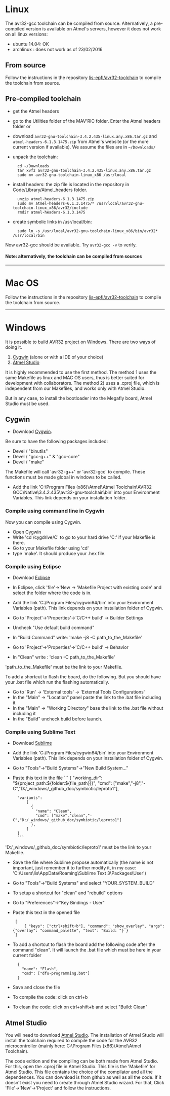 # Linux

The avr32-gcc toolchain can be compiled from source. Alternatively, a pre-compiled version is available on Atmel's servers, however it does not work on all linux versions:
- ubuntu 14.04: OK
- archlinux : does not work as of 23/02/2016


## From source
Follow the instructions in the repository [lis-epfl/avr32-toolchain](https://github.com/lis-epfl/avr32-toolchain) to compile the toolchain from source.

## Pre-compiled toolchain

- get the Atmel headers
- go to the Utilities folder of the MAV'RIC folder. Enter the Atmel headers folder or
- download  `avr32-gnu-toolchain-3.4.2.435-linux.any.x86.tar.gz` and `atmel-headers-6.1.3.1475.zip` from Atmel's website (or the more current version if available). We assume the files are in `~/Downloads/`  
- unpack the toolchain:

        cd ~/Downloads
        tar xvfz avr32-gnu-toolchain-3.4.2.435-linux.any.x86.tar.gz
        sudo mv avr32-gnu-toolchain-linux_x86 /usr/local

- install headers: the zip file is located in the repository in Code/Library/Atmel_headers folder. 

        unzip atmel-headers-6.1.3.1475.zip
        sudo mv atmel-headers-6.1.3.1475/* /usr/local/avr32-gnu-toolchain-linux_x86/avr32/include
        rmdir atmel-headers-6.1.3.1475
        
- create symbolic links in /usr/local/bin:  
        
        sudo ln -s /usr/local/avr32-gnu-toolchain-linux_x86/bin/avr32* /usr/local/bin

Now avr32-gcc should be available. Try `avr32-gcc -v` to verify.

#### Note: alternatively, the toolchain can be compiled from sources

<!-- ###################################################################### -->
___

# Mac OS


Follow the instructions in the repository [lis-epfl/avr32-toolchain](https://github.com/denravonska/avr32-toolchain) to compile the toolchain from source.


<!-- ###################################################################### -->

___

# Windows

It is possible to build AVR32 project on Windows. There are two ways of doing it.
1. [Cygwin](https://www.cygwin.com/) (alone or with a IDE of your choice)
2. [Atmel Studio](http://www.atmel.com/tools/ATMELSTUDIO.aspx)

It is highly recommended to use the first method. The method 1 uses the same Makefile as linux and MAC OS users, thus is better suited for development with collaborators.
The method 2) uses a .cproj file, which is independent from our Makefiles, and works only with Atmel Studio. 

But in any case, to install the bootloader into the Megafly board, Atmel Studio must be used.

## Cygwin

- Download [Cygwin](https://www.cygwin.com/).

Be sure to have the following packages included:
- Devel / "binutils"
- Devel / "gcc-g++" & "gcc-core"
- Devel / "make"

The Makefile will call 'avr32-g++' or 'avr32-gcc' to compile. These functions must be made global in windows to be called.
- Add the link 'C:\Program Files (x86)\Atmel\Atmel Toolchain\AVR32 GCC\Native\3.4.2.435\avr32-gnu-toolchain\bin' into your Environment Variables. This link depends on your installation folder.

### Compile using command line in Cygwin

Now you can compile using Cygwin.
- Open Cygwin
- Write 'cd /cygdrive/C' to go to your hard drive 'C:' if your Makefile is there.
- Go to your Makefile folder using 'cd'
- type 'make'. It should produce your .hex file.


### Compile using Eclipse
- Download [Eclipse](http://www.eclipse.org/downloads/packages/eclipse-ide-cc-developers/marsr)



- In Eclipse, click 'file'->'New -> 'Makefile Project with existing code' and select the folder where the code is in.
- Add the link 'C:/Program Files/cygwin64/bin' into your Environment Variables (path). This link depends on your installation folder of Cygwin.
- Go to 'Project'->'Properties'->'C/C++ build' -> Builder Settings
- Uncheck "Use default build command"
- In "Build Command" write: 'make -j8 -C path_to_the_Makefile'
- Go to 'Project'->'Properties'->'C/C++ build' -> Behavior
- In "Clean" write : 'clean -C path_to_the_Makefile'

'path_to_the_Makefile' must be the link to your Makefile. 

To add a shortcut to flash the board, do the following. But you should have your .bat file which run the flashing automatically.
- Go to 'Run' -> 'External tools' -> 'External Tools Configurations'
- In the "Main" -> "Location" panel paste the link to the .bat file including it
- In the "Main" -> "Working Directory" base the link to the .bat file without including it
- In the "Build" uncheck build before launch.

### Compile using Sublime Text

- Download [Sublime](http://www.sublimetext.com/)
- Add the link 'C:/Program Files/cygwin64/bin' into your Environment Variables (path). This link depends on your installation folder of Cygwin.
- Go to "Tools"->"Build Systems"->"New Build System..."
- Paste this text in the file
        ```
        {
        "working_dir": "${project_path:${folder:${file_path}}}",
        "cmd": ["make","-j8","-C","D:/_windows/_github_doc/symbiotic/leproto1"],

        "variants":
            [
              {
                "name": "Clean",
                "cmd": ["make","clean","-C","D:/_windows/_github_doc/symbiotic/leproto1"]
              },
            ]
        }
        ```

'D:/_windows/_github_doc/symbiotic/leproto1' must be the link to your Makefile. 
- Save the file where Sublime propose automatically (the name is not important, just remember it to further modify it, in my case: 'C:\Users\lis\AppData\Roaming\Sublime Text 3\Packages\User')
 - Go to "Tools"->"Build Systems" and select "YOUR_SYSTEM_BUILD"

- To setup a shortcut for "clean" and "rebuild" options
 - Go to "Preferences"->"Key Bindings - User"
 - Paste this text in the opened file

        [
            { "keys": ["ctrl+shift+b"], "command": "show_overlay", "args": {"overlay": "command_palette", "text": "Build: "} }
        ]

- To add a shortcut to flash the board add the following code after the command "clean". It will launch the .bat file which must be here in your current folder

        {
          "name": "Flash",
          "cmd": ["dfu-programming.bat"]
        }

 - Save and close the file

- To compile the code: click on ctrl+b
- To clean the code: click on ctrl+shift+b and select "Build: Clean"

## Atmel Studio
You will need to download [Atmel Studio](http://www.atmel.com/tools/ATMELSTUDIO.aspx).
The installation of Atmel Studio will install the toolchain required to compile the code for the AVR32 microcontroller (mainly here: C:\Program Files (x86)\Atmel\Atmel Toolchain\).

The code edition and the compiling can be both made from Atmel Studio. For this, open the .cproj file in Atmel Studio. This file is the 'Makefile' for Atmel Studio. This file contains the choice of the compilator and all the dependences. You can download is from github as well as all the code. If it doesn't exist you need to create through Atmel Studio wizard. For that, Click 'File'->'New'->'Project' and follow the instructions.
